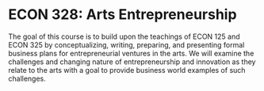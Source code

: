 # ECON 328: Arts Entrepreneurship

The goal of this course is to build upon the teachings of ECON 125 and ECON 325 by conceptualizing, writing, preparing, and presenting formal business plans for entrepreneurial ventures in the arts. We will examine the challenges and changing nature of entrepreneurship and innovation as they relate to the arts with a goal to provide business world examples of such challenges.